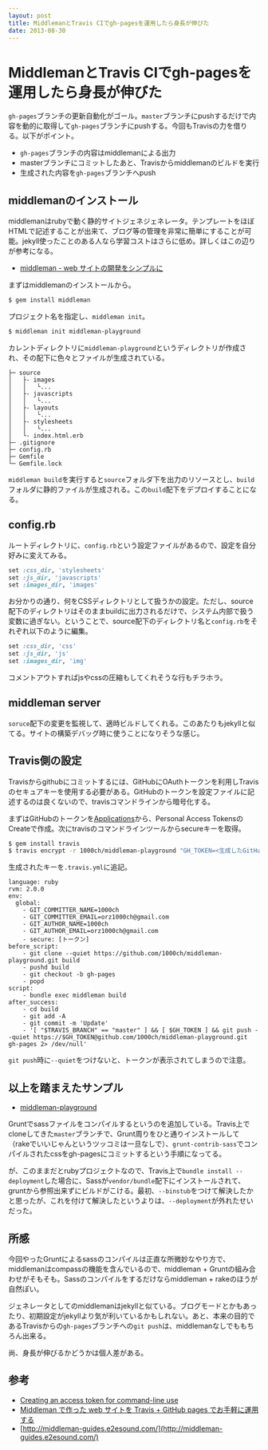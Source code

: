 ```yaml
---
layout: post
title: MiddlemanとTravis CIでgh-pagesを運用したら身長が伸びた
date: 2013-08-30
---
```


# MiddlemanとTravis CIでgh-pagesを運用したら身長が伸びた

`gh-pages`ブランチの更新自動化がゴール。`master`ブランチにpushするだけで内容を動的に取得して`gh-pages`ブランチにpushする。今回もTravisの力を借りる。以下がポイント。

- `gh-pages`ブランチの内容はmiddlemanによる出力
- masterブランチにコミットしたあと、Travisからmiddlemanのビルドを実行
- 生成された内容を`gh-pages`ブランチへpush

## middlemanのインストール

middlemanはrubyで動く静的サイトジェネジェネレータ。テンプレートをほぼHTMLで記述することが出来て、ブログ等の管理を非常に簡単にすることが可能。jekyll使ったことのある人なら学習コストはさらに低め。詳しくはこの辺りが参考になる。

- [middleman - web サイトの開発をシンプルに](http://middleman-guides.e2esound.com/)

まずはmiddlemanのインストールから。

```bash
$ gem install middleman
```

プロジェクト名を指定し、`middleman init`。

```bash
$ middleman init middleman-playground
```

カレントディレクトリに`middleman-playground`というディレクトリが作成され、その配下に色々とファイルが生成されている。

```
├─ source
│   ├- images
│   │   └...
│   ├- javascripts
│   │   └...
│   ├- layouts
│   │   └...
│   ├- stylesheets
│   │   └...
│   └- index.html.erb
├─ .gitignore
├─ config.rb
├─ Gemfile
└─ Gemfile.lock
```

`middleman build`を実行すると`source`フォルダ下を出力のリソースとし、`build`フォルダに静的ファイルが生成される。この`build`配下をデプロイすることになる。

## config.rb

ルートディレクトリに、`config.rb`という設定ファイルがあるので、設定を自分好みに変えてみる。

```ruby
set :css_dir, 'stylesheets'
set :js_dir, 'javascripts'
set :images_dir, 'images'
```

お分かりの通り、何をCSSディレクトリとして扱うかの設定。ただし、source配下のディレクトリはそのままbuildに出力されるだけで、システム内部で扱う変数に過ぎない。ということで、source配下のディレクトリ名と`config.rb`をそれぞれ以下のように編集。

```ruby
set :css_dir, 'css'
set :js_dir, 'js'
set :images_dir, 'img'
```

コメントアウトすればjsやcssの圧縮もしてくれそうな行もチラホラ。  

## middleman server

`soruce`配下の変更を監視して、適時ビルドしてくれる。このあたりもjekyllと似てる。サイトの構築デバッグ時に使うことになりそうな感じ。

## Travis側の設定

Travisからgithubにコミットするには、GitHubにOAuthトークンを利用しTravisのセキュアキーを使用する必要がある。GitHubのトークンを設定ファイルに記述するのは良くないので、travisコマンドラインから暗号化する。

まずはGitHubのトークンを[Applications](https://github.com/settings/applications)から、Personal Access TokensのCreateで作成。次にtravisのコマンドラインツールからsecureキーを取得。

```bash
$ gem install travis
$ travis encrypt -r 1000ch/middleman-playground "GH_TOKEN=<生成したGitHubトークン>"
```

生成されたキーを`.travis.yml`に追記。

```
language: ruby
rvm: 2.0.0
env:
  global:
    - GIT_COMMITTER_NAME=1000ch
    - GIT_COMMITTER_EMAIL=orz1000ch@gmail.com
    - GIT_AUTHOR_NAME=1000ch
    - GIT_AUTHOR_EMAIL=orz1000ch@gmail.com
    - secure: [トークン]
before_script:
    - git clone --quiet https://github.com/1000ch/middleman-playground.git build
    - pushd build
    - git checkout -b gh-pages
    - popd
script:
    - bundle exec middleman build
after_success:
    - cd build
    - git add -A
    - git commit -m 'Update'
    - '[ "$TRAVIS_BRANCH" == "master" ] && [ $GH_TOKEN ] && git push --quiet https://$GH_TOKEN@github.com/1000ch/middleman-playground.git gh-pages 2> /dev/null'
```

`git push`時に`--quiet`をつけないと、トークンが表示されてしまうので注意。

## 以上を踏まえたサンプル

- [middleman-playground](https://github.com/1000ch/middleman-playground)

Gruntでsassファイルをコンパイルするというのを追加している。Travis上でcloneしてきた`master`ブランチで、Grunt周りをひと通りインストールして（rakeでいいじゃんというツッコミは一旦なしで）、`grunt-contrib-sass`でコンパイルされたcssをgh-pagesにコミットするという手順になってる。

が、このままだとrubyプロジェクトなので、Travis上で`bundle install --deployment`した場合に、Sassが`vendor/bundle`配下にインストールされて、gruntから参照出来ずにビルドがこける。最初、`--binstub`をつけて解決したかと思ったが、これを付けて解決したというよりは、`--deployment`が外れたせいだった。

## 所感

今回やったGruntによるsassのコンパイルは正直な所微妙なやり方で、middlemanはcompassの機能を含んでいるので、middleman + Gruntの組み合わせがそもそも。Sassのコンパイルをするだけならmiddleman + rakeのほうが自然ぽい。

ジェネレータとしてのmiddlemanはjekyllと似ている。ブログモードとかもあったり、初期設定がjekyllより気が利いているかもしれない。あと、本来の目的であるTravisからの`gh-pages`ブランチへの`git push`は、middlemanなしでももちろん出来る。

尚、身長が伸びるかどうかは個人差がある。

## 参考

- [Creating an access token for command-line use](https://help.github.com/articles/creating-an-access-token-for-command-line-use)
- [Middleman で作った web サイトを Travis + GitHub pages でお手軽に運用する](http://tricknotes.hateblo.jp/entry/2013/06/17/020229)
- [http://middleman-guides.e2esound.com/](http://middleman-guides.e2esound.com/)
